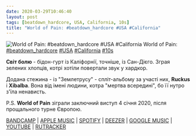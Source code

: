 ```yaml
---
date: 2020-03-29T10:46:40
layout: post
tags: [beatdown_hardcore, USA, California, 10s]
title: "World of Pain: #beatdown_hardcore #USA #California"
---
```

![World of Pain: #beatdown_hardcore #USA #California](https://res.cloudinary.com/vast-space-unexplored/image/upload/photos/photo_929_29-03-2020_10-46-40.jpg)
World of Pain: [#beatdown_hardcore](/tags/#beatdown_hardcore) [#USA](/tags/#USA) [#California](/tags/#California) [#10s](/tags/#10s)

**Світ болю** - бідон-гурт із Каліфорнії, точніше, із Сан-Дієго. Зграя зелених хлопців, котрі хотіли повертали звук у хардкор.

Додана стежина - із &quot;Землетрусу&quot; - спліт-альбому за участі них, **Ruckus** і **Xibalba**. Вона від імені людини, котра &quot;мертва всередині&quot;, бо її нутро з&#39;їла ненависть.

P.S. **World of Pain** зіграли заключний виступ 4 січня 2020, після прощального турне Європою.

[BANDCAMP](https://bdhw.bandcamp.com/album/earthquake-split) \| [APPLE MUSIC](https://music.apple.com/us/album/earthquake/417939210) \| [SPOTIFY](https://open.spotify.com/album/40J3snok9N5p7V6XAFlAmQ) \| [DEEZER](https://www.deezer.com/album/897865?utm_source=deezer&amp;utm_content=album-897865&amp;utm_term=1601611822_1585467889&amp;utm_medium=web) \| [GOOGLE MUSIC](https://play.google.com/music/m/Bzizxu3b4hauycc25orcw6rthqm?t=Earthquake_-_World_of_Pain_Xibalba_Ruckus) \| [YOUTUBE](https://www.youtube.com/playlist?list=PLx4iHzslwIGXadNiBa2XD_pmiQa5jIgxp) \| [RUTRACKER](https://rutracker.org/forum/viewtopic.php?t=3824996)